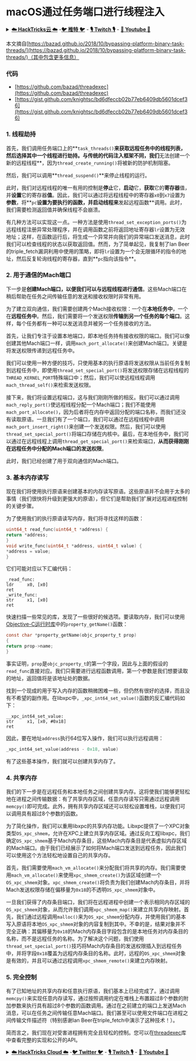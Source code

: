 # macOS通过任务端口进行线程注入

<details>

<summary><a href="https://cloud.hacktricks.xyz/pentesting-cloud/pentesting-cloud-methodology"><strong>☁️ HackTricks云 ☁️</strong></a> -<a href="https://twitter.com/hacktricks_live"><strong>🐦 推特 🐦</strong></a> - <a href="https://www.twitch.tv/hacktricks_live/schedule"><strong>🎙️ Twitch 🎙️</strong></a> - <a href="https://www.youtube.com/@hacktricks_LIVE"><strong>🎥 Youtube 🎥</strong></a></summary>

* 你在一家**网络安全公司**工作吗？你想在HackTricks中看到你的**公司广告**吗？或者你想获得**PEASS的最新版本或下载PDF格式的HackTricks**吗？请查看[**订阅计划**](https://github.com/sponsors/carlospolop)！
* 发现我们的独家[NFT](https://opensea.io/collection/the-peass-family)收藏品[**The PEASS Family**](https://opensea.io/collection/the-peass-family)
* 获取[**官方PEASS和HackTricks周边产品**](https://peass.creator-spring.com)
* **加入**[**💬**](https://emojipedia.org/speech-balloon/) [**Discord群组**](https://discord.gg/hRep4RUj7f) 或 [**Telegram群组**](https://t.me/peass) 或 **关注**我在**Twitter**上的[**🐦**](https://github.com/carlospolop/hacktricks/tree/7af18b62b3bdc423e11444677a6a73d4043511e9/\[https:/emojipedia.org/bird/README.md)[**@carlospolopm**](https://twitter.com/hacktricks\_live)**。**
* **通过向**[**hacktricks repo**](https://github.com/carlospolop/hacktricks) **和**[**hacktricks-cloud repo**](https://github.com/carlospolop/hacktricks-cloud) **提交PR来分享你的黑客技巧。**

</details>

本文摘自[https://bazad.github.io/2018/10/bypassing-platform-binary-task-threads/](https://bazad.github.io/2018/10/bypassing-platform-binary-task-threads/)（其中包含更多信息）

### 代码

* [https://github.com/bazad/threadexec](https://github.com/bazad/threadexec)
* [https://gist.github.com/knightsc/bd6dfeccb02b77eb6409db5601dcef36](https://gist.github.com/knightsc/bd6dfeccb02b77eb6409db5601dcef36)

### 1. 线程劫持

首先，我们调用任务端口上的**`task_threads()`**来获取远程任务中的线程列表，然后选择其中一个线程进行劫持。与传统的代码注入框架不同，我们**无法创建一个新的远程线程**，因为`thread_create_running()`将被新的防护机制阻塞。

然后，我们可以调用**`thread_suspend()`**来停止线程的运行。

此时，我们对远程线程的唯一有用的控制是**停止**它，**启动**它，**获取**它的**寄存器**值，并**设置**它的寄存器**值**。因此，我们可以通过将远程线程中的寄存器`x0`到`x7`设置为**参数**，将**`pc`**设置为要执行的函数，并启动线程来**发起远程函数**调用。此时，我们需要检测返回值并确保线程不会崩溃。

有几种方法可以实现这一点。一种方法是使用`thread_set_exception_ports()`为远程线程注册异常处理程序，并在调用函数之前将返回地址寄存器`lr`设置为无效地址；这样，在函数运行后，将生成一个异常并向我们的异常端口发送消息，此时我们可以检查线程的状态以获取返回值。然而，为了简单起见，我复制了Ian Beer的triple\_fetch漏洞利用中使用的策略，即将`lr`设置为一个会无限循环的指令的地址，然后反复轮询线程的寄存器，直到**`pc`指向该指令**。

### 2. 用于通信的Mach端口

下一步是**创建Mach端口，以便我们可以与远程线程进行通信**。这些Mach端口在稍后帮助在任务之间传输任意的发送和接收权限时非常有用。

为了建立双向通信，我们需要创建两个Mach接收权限：一个在**本地任务中**，一个在**远程任务中**。然后，我们需要将一个发送权限**传输到另一个任务的每个端口**。这样，每个任务都有一种可以发送消息并被另一个任务接收的方法。

首先，让我们专注于设置本地端口，即本地任务持有接收权限的端口。我们可以像创建其他Mach端口一样，调用`mach_port_allocate()`来创建Mach端口。关键是将发送权限传递到远程任务中。

我们可以使用一种方便的技巧，只使用基本的执行原语将发送权限从当前任务复制到远程任务中，即使用`thread_set_special_port()`将发送权限存储在远程线程的`THREAD_KERNEL_PORT`特殊端口中；然后，我们可以使远程线程调用`mach_thread_self()`来检索发送权限。

接下来，我们将设置远程端口，这与我们刚刚所做的相反。我们可以通过调用`mach_reply_port()`使远程线程分配一个Mach端口；我们不能使用`mach_port_allocate()`，因为后者将在内存中返回分配的端口名称，而我们还没有读取原语。一旦我们有了一个端口，我们可以通过在远程线程中调用`mach_port_insert_right()`来创建一个发送权限。然后，我们可以使用`thread_set_special_port()`将端口存储在内核中。最后，在本地任务中，我们可以通过在远程线程上调用`thread_get_special_port()`来检索端口，**从而获得刚刚在远程任务中分配的Mach端口的发送权限**。

此时，我们已经创建了用于双向通信的Mach端口。
### 3. 基本内存读写 <a href="#step-3-basic-memory-readwrite" id="step-3-basic-memory-readwrite"></a>

现在我们将使用执行原语来创建基本的内存读写原语。这些原语并不会用于太多的事情（我们很快将升级到更强大的原语），但它们是帮助我们扩展对远程进程控制的关键步骤。

为了使用我们的执行原语读写内存，我们将寻找这样的函数：
```c
uint64_t read_func(uint64_t *address) {
return *address;
}
void write_func(uint64_t *address, uint64_t value) {
*address = value;
}
```
它们可能对应以下汇编代码：
```
_read_func:
ldr     x0, [x0]
ret
_write_func:
str     x1, [x0]
ret
```
快速扫描一些常见的库，发现了一些很好的候选项。要读取内存，我们可以使用[Objective-C运行时库](https://opensource.apple.com/source/objc4/objc4-723/runtime/objc-runtime-new.mm.auto.html)中的`property_getName()`函数：
```c
const char *property_getName(objc_property_t prop)
{
return prop->name;
}
```
事实证明，`prop`是`objc_property_t`的第一个字段，因此与上面的假设的`read_func`直接对应。我们只需要进行远程函数调用，第一个参数是我们想要读取的地址，返回值将是该地址处的数据。

找到一个现成的用于写入内存的函数稍微困难一些，但仍然有很好的选择，而且没有不希望的副作用。在libxpc中，`_xpc_int64_set_value()`函数的反汇编代码如下：
```
__xpc_int64_set_value:
str     x1, [x0, #0x18]
ret
```
因此，要在地址`address`执行64位写入操作，我们可以执行远程调用：
```c
_xpc_int64_set_value(address - 0x18, value)
```
有了这些基本操作，我们就可以创建共享内存了。

### 4. 共享内存

我们的下一步是在远程任务和本地任务之间创建共享内存。这将使我们能够更轻松地在进程之间传输数据：有了共享内存区域，任意内存读写只需通过远程调用`memcpy()`即可完成。此外，拥有共享内存区域还可以轻松设置堆栈，以便我们可以调用具有超过8个参数的函数。

为了简化操作，我们可以重用libxpc的共享内存功能。Libxpc提供了一个XPC对象类型`OS_xpc_shmem`，允许在XPC上建立共享内存区域。通过反向工程libxpc，我们确定`OS_xpc_shmem`基于Mach内存条目，这些Mach内存条目是代表虚拟内存区域的Mach端口。由于我们已经展示了如何将Mach端口发送到远程任务，因此我们可以使用这个方法轻松地设置自己的共享内存。

首先，我们需要使用`mach_vm_allocate()`来分配我们将共享的内存。我们需要使用`mach_vm_allocate()`来使用`xpc_shmem_create()`为该区域创建一个`OS_xpc_shmem`对象。`xpc_shmem_create()`将负责为我们创建Mach内存条目，并将Mach发送权限存储在偏移量为`0x18`的不透明`OS_xpc_shmem`对象中。

一旦我们获得了内存条目端口，我们将在远程进程中创建一个表示相同内存区域的`OS_xpc_shmem`对象，从而允许我们调用`xpc_shmem_map()`来建立共享内存映射。首先，我们通过远程调用`malloc()`来为`OS_xpc_shmem`分配内存，并使用我们的基本写入原语将本地`OS_xpc_shmem`对象的内容复制到其中。不幸的是，结果对象并不完全正确：其偏移量为`0x18`的Mach内存条目字段包含的是本地任务对内存条目的名称，而不是远程任务的名称。为了解决这个问题，我们使用`thread_set_special_port()`技巧将Mach内存条目的发送权限插入到远程任务中，并将字段`0x18`覆盖为远程内存条目的名称。此时，远程的`OS_xpc_shmem`对象是有效的，并且可以通过远程调用`xpc_shmem_remote()`来建立内存映射。

### 5. 完全控制 <a href="#step-5-full-control" id="step-5-full-control"></a>

有了已知地址的共享内存和任意执行原语，我们基本上已经完成了。通过调用`memcpy()`来实现任意内存读写，通过按照调用约定在堆栈上布置超过8个参数的附加参数来执行具有超过8个参数的函数调用。通过在之前建立的端口上发送Mach消息，可以在任务之间传输任意Mach端口。我们甚至可以使用文件端口在进程之间传输文件描述符（特别感谢Ian Beer在triple_fetch中演示了这种技术！）。

简而言之，我们现在对受害进程拥有完全且轻松的控制。您可以在[threadexec](https://github.com/bazad/threadexec)库中查看完整的实现和公开的API。

<details>

<summary><a href="https://cloud.hacktricks.xyz/pentesting-cloud/pentesting-cloud-methodology"><strong>☁️ HackTricks Cloud ☁️</strong></a> -<a href="https://twitter.com/hacktricks_live"><strong>🐦 Twitter 🐦</strong></a> - <a href="https://www.twitch.tv/hacktricks_live/schedule"><strong>🎙️ Twitch 🎙️</strong></a> - <a href="https://www.youtube.com/@hacktricks_LIVE"><strong>🎥 Youtube 🎥</strong></a></summary>

* 您在一家**网络安全公司**工作吗？您想在HackTricks中**为您的公司做广告**吗？或者您想获得**PEASS的最新版本或下载PDF格式的HackTricks**吗？请查看[**订阅计划**](https://github.com/sponsors/carlospolop)！
* 发现我们的独家[NFT](https://opensea.io/collection/the-peass-family)收藏品[**The PEASS Family**](https://opensea.io/collection/the-peass-family)
* 获得[**官方PEASS和HackTricks周边产品**](https://peass.creator-spring.com)
* **加入**[**💬**](https://emojipedia.org/speech-balloon/) [**Discord群组**](https://discord.gg/hRep4RUj7f)或[**电报群组**](https://t.me/peass)，或在**Twitter**上**关注**我[**🐦**](https://github.com/carlospolop/hacktricks/tree/7af18b62b3bdc423e11444677a6a73d4043511e9/\[https:/emojipedia.org/bird/README.md)[**@carlospolopm**](https://twitter.com/hacktricks\_live)**。**
* **通过向**[**hacktricks repo**](https://github.com/carlospolop/hacktricks) **和**[**hacktricks-cloud repo**](https://github.com/carlospolop/hacktricks-cloud) **提交PR来分享您的黑客技巧。**

</details>

